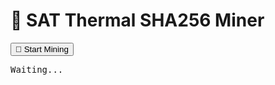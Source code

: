 <!DOCTYPE html>
<html lang="en">
<head>
  <meta charset="UTF-8" />
  <title>🧊 SAT Thermal SHA256 Miner</title>
</head>
<body>
  <h1>🧊 SAT Thermal SHA256 Miner</h1>
  <button onclick="mine()">🎯 Start Mining</button>
  <pre id="output">Waiting...</pre>

  <script type="module">
    import init, { sha256 } from 'https://cdn.jsdelivr.net/gh/denoland/deno_std@0.202.0/hash/sha256.ts'; // This line is symbolic; real sha256 done via Web Crypto API below

    async function mine() {
      const output = document.getElementById("output");

      const version = Uint8Array.from(hexToBytes("20000000"));
      const prev_hash = Uint8Array.from(hexToBytes("2e1d17b6850a8278657e7d1396d7b6cce780e93bc3d24f437c86f42cdd4c9e41")).reverse();
      const merkle_root = Uint8Array.from(hexToBytes("ea8ed1d443c721c3d92d09c59dcd62243e3a2387cc5dc9889353fbb6710f6c63")).reverse();
      const time = Uint8Array.from(hexToBytes("60d01152"));
      const bits = Uint8Array.from(hexToBytes("170d1d12"));

      const header = concatBytes(version, prev_hash, merkle_root, time, bits);

      function bitsToTarget(bits) {
        const exponent = bits[0];
        const mantissa = (bits[1] << 16) | (bits[2] << 8) | bits[3];
        return BigInt(mantissa) * (1n << (8n * (BigInt(exponent) - 3n)));
      }

      const target = bitsToTarget(bits);

      const h = await crypto.subtle.digest("SHA-256", header);
      const h_bytes = new Uint8Array(h);
      const phi = Array.from(h_bytes.slice(0, 32)).map(b => (b / 255) * Math.PI);

      let x = Array.from({ length: 32 }, () => Math.random() > 0.5 ? 1 : 0);

      function score(bits) {
        return bits.reduce((acc, bit, i) => acc + Math.sin(bit * phi[i]), 0);
      }

      for (let step = 0; step < 200; step++) {
        let best = Math.abs(score(x));
        for (let i = 0; i < 32; i++) {
          let new_x = [...x];
          new_x[i] ^= 1;
          let new_score = Math.abs(score(new_x));
          if (new_score < best) {
            x = new_x;
            best = new_score;
            break;
          }
        }
      }

      const nonce = parseInt(x.join(""), 2);
      const nonce_bytes = new Uint8Array(new Uint32Array([nonce]).buffer);
      const full_header = concatBytes(header, nonce_bytes);

      const double_hash = await crypto.subtle.digest("SHA-256", await crypto.subtle.digest("SHA-256", full_header));
      const h_final = new Uint8Array(double_hash).reverse();
      const satisfies = bytesToBigInt(h_final) < target;

      const result = {
        bits: x,
        nonce,
        hex: "0x" + nonce.toString(16).padStart(8, '0'),
        satisfies
      };

      output.textContent = JSON.stringify(result, null, 2);
    }

    // Utility functions
    function hexToBytes(hex) {
      return hex.match(/.{1,2}/g).map(b => parseInt(b, 16));
    }

    function concatBytes(...arrays) {
      return Uint8Array.from(arrays.flatMap(arr => Array.from(arr)));
    }

    function bytesToBigInt(bytes) {
      return bytes.reduce((acc, b) => (acc << 8n) | BigInt(b), 0n);
    }
  </script>
</body>
</html>
